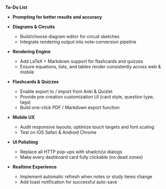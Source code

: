 **To-Do List**

* **Prompting for better results and accuracy**

* **Diagrams & Circuits**

  * Build/choose diagram editor for circuit sketches
  * Integrate rendering output into note-conversion pipeline

* **Rendering Engine**

  * Add LaTeX + Markdown support for flashcards and quizzes
  * Ensure equations, lists, and tables render consistently across web & mobile

* **Flashcards & Quizzes**

  * Enable export to / import from Anki & Quizlet
  * Provide pre-creation customization UI (card style, question type, tags)
  * Build one-click PDF / Markdown export function

* **Mobile UX**

  * Audit responsive layouts; optimize touch targets and font scaling
  * Test on iOS Safari & Android Chrome

* **UI Polishing**

  * Replace all HTTP pop-ups with shadcn/ui dialogs
  * Make every dashboard card fully clickable (no dead zones)

* **Realtime Experience**

  * Implement automatic refresh when notes or study items change
  * Add toast notification for successful auto-save
